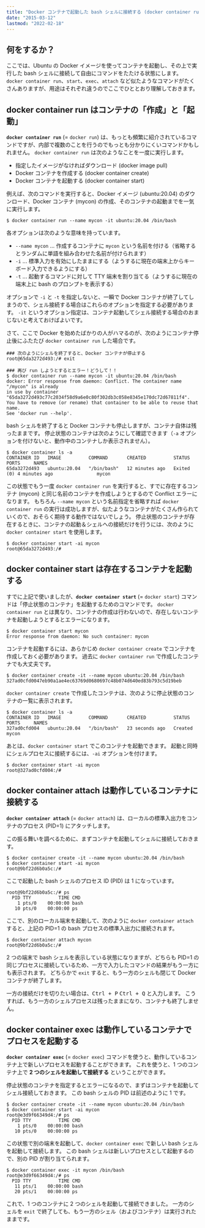 ```yaml
---
title: "Docker コンテナで起動した bash シェルに接続する (docker container run, start, exec, attach)"
date: "2015-03-12"
lastmod: "2022-02-18"
---
```


何をするか？
----

ここでは、Ubuntu の Docker イメージを使ってコンテナを起動し、その上で実行した bash シェルに接続して自由にコマンドをたたける状態にします。
`docker container run`、`start`、`exec`、`attach` など似たようなコマンドがたくさんありますが、用途はそれぞれ違うのでここでひととおり理解しておきます。


docker container run はコンテナの「作成」と「起動」
----

__`docker container run`__ (= `docker run`) は、もっとも頻繁に紹介されているコマンドですが、内部で複数のことを行うのでもっとも分かりにくいコマンドかもしれません。
`docker container run` は次のようなことを一度に実行します。

- 指定したイメージがなければダウンロード (docker image pull)
- Docker コンテナを作成する (docker container create)
- Docker コンテナを起動する (docker container start)

例えば、次のコマンドを実行すると、Docker イメージ (ubuntu:20.04) のダウンロード、Docker コンテナ (mycon) の作成、そのコンテナの起動までを一気に実行します。

```console
$ docker container run --name mycon -it ubuntu:20.04 /bin/bash
```

各オプションは次のような意味を持っています。

- `--name mycon` ... 作成するコンテナに `mycon` という名前を付ける（省略するとランダムに単語を組み合わせた名前が付けられます）
- `-i` ... 標準入力を有効にしたままにする（ようするに現在の端末上からキーボード入力できるようにする）
- `-t` ... 起動するコマンドに対して TTY 端末を割り当てる（ようするに現在の端末上に bash のプロンプトを表示する）

オプションで `-i` と `-t` を指定しないと、一瞬で Docker コンテナが終了してしまうので、シェル接続する場合はこれらのオプションを指定する必要があります。
`-it` というオプション指定は、コンテナ起動してシェル接続する場合のおまじないと考えておけばよいです。

さて、ここで Docker を始めたばかりの人がハマるのが、次のようにコンテナ停止後にふたたび `docker container run` した場合です。

```console
### 次のようにシェルを終了すると、Docker コンテナが停止する
root@65da3272d493:/# exit

### 再び run しようとするとエラー！どうして！！
$ docker container run --name mycon -it ubuntu:20.04 /bin/bash
docker: Error response from daemon: Conflict. The container name "/mycon" is already
in use by container "65da3272d493c77c2034f58d9a6e0c80f302db3c058e8345e170dc72d67811f4".
You have to remove (or rename) that container to be able to reuse that name.
See 'docker run --help'.
```

bash シェルを終了すると Docker コンテナも停止しますが、コンテナ自体は残ったままです。
停止状態のコンテナは次のようにして確認できます（`-a` オプションを付けないと、動作中のコンテナしか表示されません）。

```console
$ docker container ls -a
CONTAINER ID   IMAGE          COMMAND       CREATED          STATUS                        PORTS     NAMES
65da3272d493   ubuntu:20.04   "/bin/bash"   12 minutes ago   Exited (0) 4 minutes ago                mycon
```

この状態でもう一度 `docker container run` を実行すると、すでに存在するコンテナ (mycon) と同じ名前のコンテナを作成しようとするので Conflict エラーになります。
もちろん `--name mycon` という名前指定を省略すれば `docker container run` の実行は成功しますが、似たようなコンテナがたくさん作られていくので、おそらく期待する動作ではないでしょう。
停止状態のコンテナが存在するときに、コンテナの起動＆シェルへの接続だけを行うには、次のように `docker container start` を使用します。

```console
$ docker container start -ai mycon
root@65da3272d493:/#
```


docker container start は存在するコンテナを起動する
----

すでに上記で使いましたが、__`docker container start`__ (= `docker start`) コマンドは「停止状態のコンテナ」を起動するためのコマンドです。
`docker container run` とは異なり、コンテナの作成は行わないので、存在しないコンテナを起動しようとするとエラーになります。

```console
$ docker container start mycon
Error response from daemon: No such container: mycon
```

コンテナを起動するには、あらかじめ `docker container create` でコンテナを作成しておく必要があります。
過去に `docker container run` で作成したコンテナでも大丈夫です。

```console
$ docker container create -it --name mycon ubuntu:20.04 /bin/bash
327ad0cfd0047eb90a1ae4ec63769d0680697c48b074d640ed83b793c5d19beb
```

`docker container create` で作成したコンテナは、次のように停止状態のコンテナの一覧に表示されます。

```console
$ docker container ls -a
CONTAINER ID   IMAGE          COMMAND       CREATED          STATUS                        PORTS     NAMES
327ad0cfd004   ubuntu:20.04   "/bin/bash"   23 seconds ago   Created                                 mycon
```

あとは、`docker container start` でこのコンテナを起動できます。
起動と同時にシェルプロセスに接続するには、`-ai` オプションを付けます。

```console
$ docker container start -ai mycon
root@327ad0cfd004:/#
```


docker container attach は動作しているコンテナに接続する
----

__`docker container attach`__ (= `docker attach`) は、ローカルの標準入出力をコンテナのプロセス (PID=1) にアタッチします。

この振る舞いを調べるために、まずコンテナを起動してシェルに接続しておきます。

```console
$ docker container create -it --name mycon ubuntu:20.04 /bin/bash
$ docker container start -ai mycon
root@9bf22d6b0a5c:/#
```

ここで起動した bash シェルのプロセス ID (PID) は 1 になっています。

```console
root@9bf22d6b0a5c:/# ps
  PID TTY          TIME CMD
    1 pts/0    00:00:00 bash
   10 pts/0    00:00:00 ps
```

ここで、別のローカル端末を起動して、次のように `docker container attach` すると、上記の PID=1 の bash プロセスの標準入出力に接続されます。

```console
$ docker container attach mycon
root@9bf22d6b0a5c:/#
```

2 つの端末で bash シェルを表示している状態になりますが、どちらも PID=1 の同じプロセスに接続しているため、一方で入力したコマンドの結果がもう一方にも表示されます。
どちらかで `exit` すると、もう一方のシェルも閉じて Docker コンテナが終了します。

一方の接続だけを切りたい場合は、<kbd>Ctrl + P</kbd> <kbd>Ctrl + Q</kbd> と入力します。
こうすれば、もう一方のシェルプロセスは残ったままになり、コンテナも終了しません。


docker container exec は動作しているコンテナでプロセスを起動する
----

__`docker container exec`__ (= `docker exec`) コマンドを使うと、動作しているコンテナ上で新しいプロセスを起動することができます。
これを使うと、1 つのコンテナ上で __2 つのシェルを起動して接続する__ ということができます。

停止状態のコンテナを指定するとエラーになるので、まずはコンテナを起動してシェル接続しておきます。
この bash シェルの PID は前述のように 1 です。

```container
$ docker container create -it --name mycon ubuntu:20.04 /bin/bash
$ docker container start -ai mycon
root@e3d9f66349d4:/# ps
  PID TTY          TIME CMD
    1 pts/0    00:00:00 bash
   10 pts/0    00:00:00 ps
```

この状態で別の端末を起動して、`docker container exec` で新しい bash シェルを起動して接続します。
この bash シェルは新しいプロセスとして起動するので、別の PID が割り当てられます。

```container
$ docker container exec -it mycon /bin/bash
root@e3d9f66349d4:/# ps
  PID TTY          TIME CMD
   11 pts/1    00:00:00 bash
   20 pts/1    00:00:00 ps
```

これで、1 つのコンテナに 2 つのシェルを起動して接続できました。
一方のシェルを `exit` で終了しても、もう一方のシェル（およびコンテナ）は実行されたままです。

